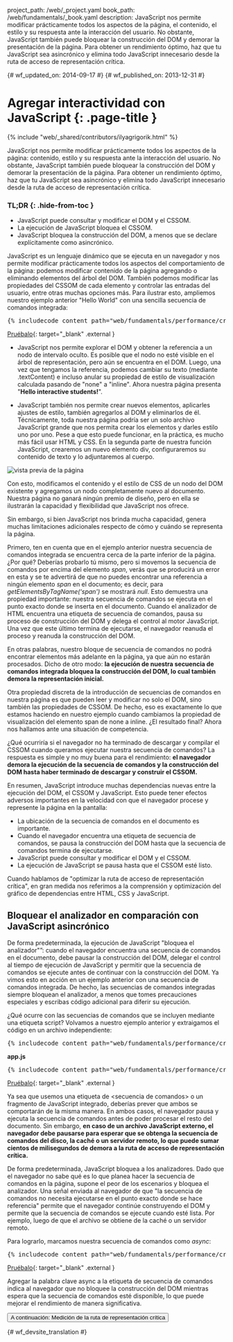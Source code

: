 project_path: /web/_project.yaml
book_path: /web/fundamentals/_book.yaml
description: JavaScript nos permite modificar prácticamente todos los aspectos de la página, el contenido, el estilo y su respuesta ante la interacción del usuario. No obstante, JavaScript también puede bloquear la construcción del DOM y demorar la presentación de la página. Para obtener un rendimiento óptimo, haz que tu JavaScript sea asincrónico y elimina todo JavaScript innecesario desde la ruta de acceso de representación crítica.

{# wf_updated_on: 2014-09-17 #}
{# wf_published_on: 2013-12-31 #}

# Agregar interactividad con JavaScript {: .page-title }

{% include "web/_shared/contributors/ilyagrigorik.html" %}

JavaScript nos permite modificar prácticamente todos los aspectos de la página: contenido,
estilo y su respuesta ante la interacción del usuario. No obstante, JavaScript también puede
bloquear la construcción del DOM y demorar la presentación de la página. Para obtener un
rendimiento óptimo, haz que tu JavaScript sea asincrónico y elimina todo JavaScript innecesario
desde la ruta de acceso de representación crítica.

### TL;DR {: .hide-from-toc }
- JavaScript puede consultar y modificar el DOM y el CSSOM.
- La ejecución de JavaScript bloquea el CSSOM.
- JavaScript bloquea la construcción del DOM, a menos que se declare explícitamente como asincrónico.


JavaScript es un lenguaje dinámico que se ejecuta en un navegador y nos permite modificar prácticamente todos los aspectos del comportamiento de la página: podemos modificar contenido de la página agregando o eliminando elementos del árbol del DOM. También podemos modificar las propiedades del CSSOM de cada elemento y controlar las entradas del usuario, entre otras muchas opciones más. Para ilustrar esto, ampliemos nuestro ejemplo anterior "Hello World" con una sencilla secuencia de comandos integrada:

<pre class="prettyprint">
{% includecode content_path="web/fundamentals/performance/critical-rendering-path/_code/script.html" region_tag="full" adjust_indentation="auto" %}
</pre>

[Pruébalo](https://googlesamples.github.io/web-fundamentals/fundamentals/performance/critical-rendering-path/script.html){: target="_blank" .external }

* JavaScript nos permite explorar el DOM y obtener la referencia a un nodo de intervalo oculto. Es posible que el nodo no esté visible en el árbol de representación, pero aún se encuentra en el DOM. Luego, una vez que tengamos la referencia, podemos cambiar su texto (mediante .textContent) e incluso anular su propiedad de estilo de visualización calculada pasando de "none" a "inline". Ahora nuestra página presenta "**Hello interactive students!**".

* JavaScript también nos permite crear nuevos elementos, aplicarles ajustes de estilo, también agregarlos al DOM y eliminarlos de él. Técnicamente, toda nuestra página podría ser un solo archivo JavaScript grande que nos permita crear los elementos y darles estilo uno por uno. Pese a que esto puede funcionar, en la práctica, es mucho más fácil usar HTML y CSS. En la segunda parte de nuestra función JavaScript, crearemos un nuevo elemento div, configuraremos su contenido de texto y lo adjuntaremos al cuerpo.

<img src="images/device-js-small.png"  alt="vista previa de la página">

Con esto, modificamos el contenido y el estilo de CSS de un nodo del DOM existente y agregamos un nodo completamente nuevo al documento. Nuestra página no ganará ningún premio de diseño, pero en ella se ilustrarán la capacidad y flexibilidad que JavaScript nos ofrece.

Sin embargo, si bien JavaScript nos brinda mucha capacidad, genera muchas limitaciones adicionales respecto de cómo y cuándo se representa la página.

Primero, ten en cuenta que en el ejemplo anterior nuestra secuencia de comandos integrada se encuentra cerca de la parte inferior de la página. ¿Por qué? Deberías probarlo tú mismo, pero si movemos la secuencia de comandos por encima del elemento _span_, verás que se producirá un error en esta y se te advertirá de que no puedes encontrar una referencia a ningún elemento _span_ en el documento; es decir, para _getElementsByTagName(‘span')_ se mostrará _null_. Esto demuestra una propiedad importante: nuestra secuencia de comandos se ejecuta en el punto exacto donde se inserta en el documento. Cuando el analizador de HTML encuentra una etiqueta de secuencia de comandos, pausa su proceso de construcción del DOM y delega el control al motor JavaScript. Una vez que este último termina de ejecutarse, el navegador reanuda el proceso y reanuda la construcción del DOM.

En otras palabras, nuestro bloque de secuencia de comandos no podrá encontrar elementos más adelante en la página, ya que aún no estarán procesados. Dicho de otro modo: **la ejecución de nuestra secuencia de comandos integrada bloquea la construcción del DOM, lo cual también demora la representación inicial.**

Otra propiedad discreta de la introducción de secuencias de comandos en nuestra página es que pueden leer y modificar no solo el DOM, sino también las propiedades de CSSOM. De hecho, eso es exactamente lo que estamos haciendo en nuestro ejemplo cuando cambiamos la propiedad de visualización del elemento span de none a inline. ¿El resultado final? Ahora nos hallamos ante una situación de competencia.

¿Qué ocurriría si el navegador no ha terminado de descargar y compilar el CSSOM cuando queramos ejecutar nuestra secuencia de comandos? La respuesta es simple y no muy buena para el rendimiento: **el navegador demora la ejecución de la secuencia de comandos y la construcción del DOM hasta haber terminado de descargar y construir el CSSOM.**

En resumen, JavaScript introduce muchas dependencias nuevas entre la ejecución del DOM, el CSSOM y JavaScript. Esto puede tener efectos adversos importantes en la velocidad con que el navegador procese y represente la página en la pantalla:

* La ubicación de la secuencia de comandos en el documento es importante.
* Cuando el navegador encuentra una etiqueta de secuencia de comandos, se pausa la construcción del DOM hasta que la secuencia de comandos termina de ejecutarse.
* JavaScript puede consultar y modificar el DOM y el CSSOM.
* La ejecución de JavaScript se pausa hasta que el CSSOM esté listo.

Cuando hablamos de "optimizar la ruta de acceso de representación crítica", en gran medida nos referimos a la comprensión y optimización del gráfico de dependencias entre HTML, CSS y JavaScript.

## Bloquear el analizador en comparación con JavaScript asincrónico

De forma predeterminada, la ejecución de JavaScript "bloquea el analizador"”: cuando el navegador encuentra una secuencia de comandos en el documento, debe pausar la construcción del DOM, delegar el control al tiempo de ejecución de JavaScript y permitir que la secuencia de comandos se ejecute antes de continuar con la construcción del DOM. Ya vimos esto en acción en un ejemplo anterior con una secuencia de comandos integrada. De hecho, las secuencias de comandos integradas siempre bloquean el analizador, a menos que tomes precauciones especiales y escribas código adicional para diferir su ejecución.

¿Qué ocurre con las secuencias de comandos que se incluyen mediante una etiqueta script? Volvamos a nuestro ejemplo anterior y extraigamos el código en un archivo independiente:

<pre class="prettyprint">
{% includecode content_path="web/fundamentals/performance/critical-rendering-path/_code/split_script.html" region_tag="full" adjust_indentation="auto" %}
</pre>

**app.js**

<pre class="prettyprint">
{% includecode content_path="web/fundamentals/performance/critical-rendering-path/_code/app.js" region_tag="full" adjust_indentation="auto" %}
</pre>

[Pruébalo](https://googlesamples.github.io/web-fundamentals/fundamentals/performance/critical-rendering-path/split_script.html){: target="_blank" .external }

Ya sea que usemos una etiqueta de &lt;secuencia de comandos&gt; o un fragmento de JavaScript integrado, deberías
prever que ambos se comportarán de la misma manera. En ambos casos, el navegador pausa y
ejecuta la secuencia de comandos antes de poder procesar el resto del documento.
Sin embargo, **en caso de un archivo JavaScript externo, el navegador debe pausarse para
esperar que se obtenga la secuencia de comandos del disco, la caché o un servidor remoto, lo que
puede sumar cientos de milisegundos de demora a la ruta de acceso de
representación crítica.**

De forma predeterminada, JavaScript bloquea a los analizadores. Dado que el navegador no sabe qué es lo que planea hacer la secuencia de comandos en la página, supone el peor de los escenarios y bloquea el analizador. Una señal enviada al navegador de que "la secuencia de comandos no necesita ejecutarse en el punto exacto donde se hace referencia" permite que el navegador continúe construyendo el DOM y permite que la secuencia de comandos se ejecute cuando esté lista. Por ejemplo, luego de que el archivo se obtiene de la caché o un servidor remoto.  

Para lograrlo, marcamos nuestra secuencia de comandos como _async_:

<pre class="prettyprint">
{% includecode content_path="web/fundamentals/performance/critical-rendering-path/_code/split_script_async.html" region_tag="full" adjust_indentation="auto" %}
</pre>

[Pruébalo](https://googlesamples.github.io/web-fundamentals/fundamentals/performance/critical-rendering-path/split_script_async.html){: target="_blank" .external }

Agregar la palabra clave async a la etiqueta de secuencia de comandos indica al navegador que no bloquee la construcción del DOM mientras espera que la secuencia de comandos esté disponible, lo que puede mejorar el rendimiento de manera significativa.

<a href="measure-crp" class="gc-analytics-event" data-category="CRP"
    data-label="Next / Measuring CRP">
  <button>A continuación: Medición de la ruta de representación crítica</button>
</a>


{# wf_devsite_translation #}
